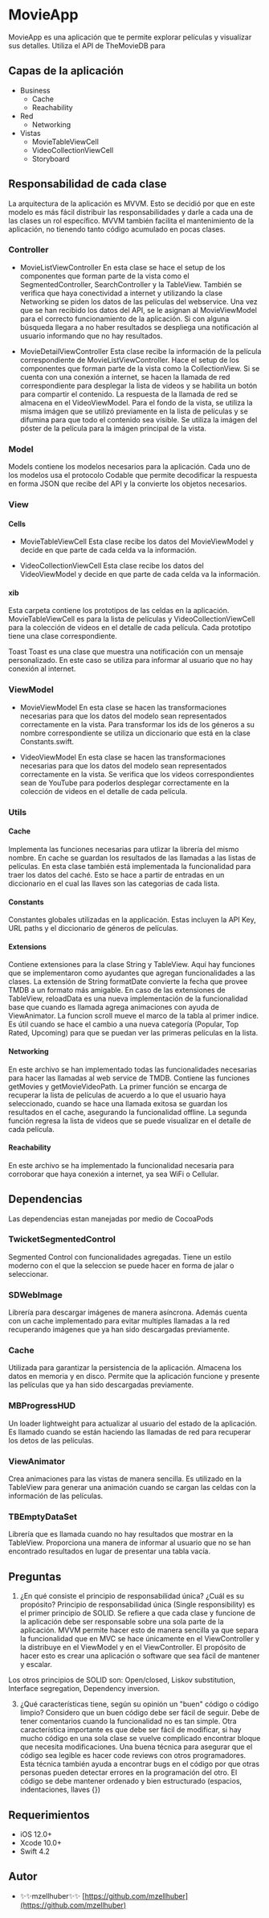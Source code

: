 
# MovieApp

MovieApp es una aplicación que te permite explorar películas y visualizar sus detalles. Utiliza el API de TheMovieDB para 

## Capas de la aplicación 
- Business
	- Cache
	- Reachability
- Red
	- Networking
- Vistas
	- MovieTableViewCell
	- VideoCollectionViewCell
	- Storyboard

## Responsabilidad de cada clase

La arquitectura de la aplicación es MVVM. Esto se decidió por que en este modelo es más fácil distribuir las responsabilidades y darle a cada una de las clases un rol específico. MVVM también facilita el mantenimiento de la aplicación, no tienendo tanto código acumulado en pocas clases.

### Controller
- MovieListViewController
En esta clase se hace el setup de los componentes que forman parte de la vista como el SegmentedController, SearchController y la TableView. También se verifica que haya conectividad a internet y utilizando la clase Networking se piden los datos de las películas del webservice. Una vez que se han recibido los datos del API, se le asignan al MovieViewModel para el correcto funcionamiento de la aplicación. Si con alguna búsqueda llegara a no haber resultados se despliega una notificación al usuario informando que no hay resultados. 

- MovieDetailViewController
Esta clase recibe la información de la película correspondiente de MovieListViewController. Hace el setup de los componentes que forman parte de la vista como la CollectionView.  Si se cuenta con una conexión a internet, se hacen la llamada de red correspondiente para desplegar la lista de videos y se habilita un botón para compartir el contenido. La respuesta de la llamada de red se almacena en el VideoViewModel. Para el fondo de la vista, se utiliza la misma imágen que se utilizó previamente en la lista de películas y se difumina para que todo el contenido sea visible. Se utiliza la imágen del póster de la película para la imágen principal de la vista. 


### Model
Models contiene los modelos necesarios para la aplicación. Cada uno de los modelos usa el protocolo Codable que permite decodificar la respuesta en forma JSON que recibe del API y la convierte los objetos necesarios.

### View
#### Cells
- MovieTableViewCell 
Esta clase recibe los datos del MovieViewModel y decide en que parte de cada celda va la información.

- VideoCollectionViewCell
Esta clase recibe los datos del VideoViewModel y decide en que parte de cada celda va la información.

#### xib
Esta carpeta contiene los prototipos de las celdas en la aplicación. MovieTableViewCell es para la lista de películas y VideoCollectionViewCell para la colección de videos en el detalle de cada película. Cada prototipo tiene una clase correspondiente.

Toast
Toast es una clase que muestra una notificación con un mensaje personalizado. En este caso se utiliza para informar al usuario que no hay conexión al internet.

### ViewModel
- MovieViewModel
En esta clase se hacen las transformaciones necesarias para que los datos del modelo sean representados correctamente en la vista. Para transformar los ids de los géneros a su nombre correspondiente se utiliza un diccionario que está en la clase Constants.swift.

- VideoViewModel
En esta clase se hacen las transformaciones necesarias para que los datos del modelo sean representados correctamente en la vista. Se verifica que los videos correspondientes sean de YouTube para poderlos desplegar correctamente en la colección de videos en el detalle de cada película.

### Utils
#### Cache
Implementa las funciones necesarias para utlizar la librería del mismo nombre. En cache se guardan los resultados de las llamadas a las listas de películas. En esta clase también está implementada la funcionalidad para traer los datos del caché. Esto se hace a partir de entradas en un diccionario en el cual las llaves son las categorias de cada lista.

#### Constants
Constantes globales utilizadas en la applicación. Estas incluyen la API Key, URL paths y el diccionario de géneros de películas.

#### Extensions
Contiene extensiones para la clase String y TableView. Aquí hay funciones que se implementaron como ayudantes que agregan funcionalidades a las clases. La extensión de String formatDate convierte la fecha que provee TMDB a un formato más amigable. En caso de las extensiones de TableView, reloadData es una nueva implementación de la funcionalidad base que cuando es llamada agrega animaciones con ayuda de ViewAnimator. La funcion scroll mueve el marco de la tabla al primer indice. Es útil cuando se hace el cambio a una nueva categoría (Popular, Top Rated, Upcoming) para que se puedan ver las primeras películas en la lista.

#### Networking
En este archivo se han implementado todas las funcionalidades necesarias para hacer las llamadas al web service de TMDB. Contiene las funciones getMovies y getMovieVideoPath. La primer función se encarga de recuperar la lista de películas de acuerdo a lo que el usuario haya seleccionado, cuando se hace una llamada exitosa se guardan los resultados en el cache, asegurando la funcionalidad offline. La segunda función regresa la lista de videos que se puede visualizar en el detalle de cada película. 

#### Reachability
En este archivo se ha implementado la funcionalidad necesaria para corroborar que haya conexión a internet, ya sea WiFi o Cellular. 

## Dependencias
Las dependencias estan manejadas por medio de CocoaPods


### TwicketSegmentedControl
Segmented Control con funcionalidades agregadas. Tiene un estilo moderno con el que la seleccion se puede hacer en forma de jalar o seleccionar. 

### SDWebImage
Librería para descargar imágenes de manera asíncrona. Además cuenta con un cache implementado para evitar multiples llamadas a la red recuperando imágenes que ya han sido descargadas previamente.

### Cache
Utilizada para garantizar la persistencia de la aplicación. Almacena los datos en memoria y en disco. Permite que la aplicación funcione y presente las películas que ya han sido descargadas previamente. 

### MBProgressHUD
Un loader lightweight para actualizar al usuario del estado de la aplicación. Es llamado cuando se están haciendo las llamadas de red para recuperar los detos de las películas.

### ViewAnimator
Crea animaciones para las vistas de manera sencilla. Es utilizado en la TableView para generar una animación cuando se cargan las celdas con la información de las películas.

### TBEmptyDataSet
Librería que es llamada cuando no hay resultados que mostrar en la TableView. Proporciona una manera de informar al usuario que no se han encontrado resultados en lugar de presentar una tabla vacía.

## Preguntas

1. ¿En qué consiste el principio de responsabilidad única? ¿Cuál es su propósito?
Principio de responsabilidad única (Single responsibility) es el primer principio de SOLID.  Se refiere a que cada clase y funcione de la aplicación debe ser responsable sobre una sola parte de la aplicación. MVVM permite hacer esto de manera sencilla ya que separa la funcionalidad que en MVC se hace únicamente en el ViewController y la distribuye en el ViewModel y en el ViewController. El propósito de hacer esto es crear una aplicación o software que sea fácil de mantener y escalar. 

Los otros principios de SOLID son: Open/closed, Liskov substitution, Interface segregation, Dependency inversion.

3. ¿Qué características tiene, según su opinión un "buen" código o código limpio?
Considero que un buen código debe ser fácil de seguir. Debe de tener comentarios cuando la funcionalidad no es tan simple. Otra característica importante es que debe ser fácil de modificar, si hay mucho código en una sola clase se vuelve complicado encontrar bloque que necesita modificaciones. Una buena técnica para asegurar que el código sea legible es hacer code reviews con otros programadores. Esta técnica también ayuda a encontrar bugs en el código por que otras personas pueden detectar errores en la programación del otro. El código se debe mantener ordenado y bien estructurado (espacios, indentaciones, llaves {})


## Requerimientos

- iOS 12.0+ 
- Xcode 10.0+
- Swift 4.2

## Autor

* ✨✨mzellhuber✨✨ [https://github.com/mzellhuber](https://github.com/mzellhuber)